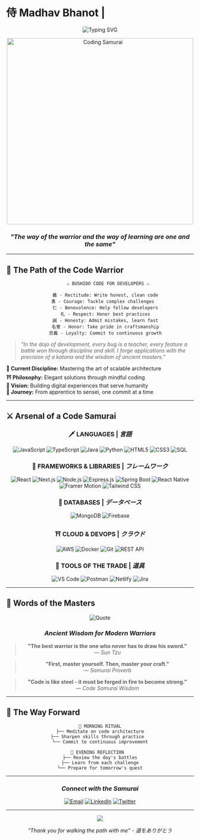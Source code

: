 # 侍 Madhav Bhanot | 

<div align="center">

![Typing SVG](https://readme-typing-svg.herokuapp.com?font=Fira+Code&size=28&duration=3500&pause=1500&color=C9184A&center=true&vCenter=true&width=700&lines=%E2%9A%94%EF%B8%8F+Full+Stack+Warrior;%F0%9F%94%A5+Code+Craftsman;%E2%9A%A1+Digital+Ronin;%F0%9F%8E%8C+Always+Sharpening+Skills)

<img src="https://media.giphy.com/media/L1R1tvI9svkIWwpVYr/giphy.gif" width="500" alt="Coding Samurai"/>

### *"The way of the warrior and the way of learning are one and the same"*

</div>

---

## 🏯 The Path of the Code Warrior

<div align="center">

```ascii
      ⚔️ BUSHIDO CODE FOR DEVELOPERS ⚔️
      
    義 - Rectitude: Write honest, clean code
    勇 - Courage: Tackle complex challenges  
    仁 - Benevolence: Help fellow developers
    礼 - Respect: Honor best practices
    誠 - Honesty: Admit mistakes, learn fast
    名誉 - Honor: Take pride in craftsmanship
    忠義 - Loyalty: Commit to continuous growth
```

</div>

> *"In the dojo of development, every bug is a teacher, every feature a battle won through discipline and skill. I forge applications with the precision of a katana and the wisdom of ancient masters."*

**🌸 Current Discipline:** Mastering the art of scalable architecture  
**⛩️ Philosophy:** Elegant solutions through mindful coding  
**🍃 Vision:** Building digital experiences that serve humanity  
**🎋 Journey:** From apprentice to sensei, one commit at a time  

---

## ⚔️ Arsenal of a Code Samurai

<div align="center">

### 🗡️ **LANGUAGES** | *言語*
![JavaScript](https://img.shields.io/badge/JavaScript-323330?style=for-the-badge&logo=javascript&logoColor=F7DF1E)
![TypeScript](https://img.shields.io/badge/TypeScript-007ACC?style=for-the-badge&logo=typescript&logoColor=white)
![Java](https://img.shields.io/badge/Java-ED8B00?style=for-the-badge&logo=java&logoColor=white)
![Python](https://img.shields.io/badge/Python-FFD43B?style=for-the-badge&logo=python&logoColor=darkgreen)
![HTML5](https://img.shields.io/badge/HTML5-E34F26?style=for-the-badge&logo=html5&logoColor=white)
![CSS3](https://img.shields.io/badge/CSS3-1572B6?style=for-the-badge&logo=css3&logoColor=white)
![SQL](https://img.shields.io/badge/SQL-4479A1?style=for-the-badge&logo=postgresql&logoColor=white)

### 🏺 **FRAMEWORKS & LIBRARIES** | *フレームワーク*
![React](https://img.shields.io/badge/React-20232A?style=for-the-badge&logo=react&logoColor=61DAFB)
![Next.js](https://img.shields.io/badge/Next.js-000000?style=for-the-badge&logo=next.js&logoColor=white)
![Node.js](https://img.shields.io/badge/Node.js-339933?style=for-the-badge&logo=node.js&logoColor=white)
![Express.js](https://img.shields.io/badge/Express.js-000000?style=for-the-badge&logo=express&logoColor=white)
![Spring Boot](https://img.shields.io/badge/Spring_Boot-6DB33F?style=for-the-badge&logo=spring-boot&logoColor=white)
![React Native](https://img.shields.io/badge/React_Native-20232A?style=for-the-badge&logo=react&logoColor=61DAFB)
![Framer Motion](https://img.shields.io/badge/Framer_Motion-0055FF?style=for-the-badge&logo=framer&logoColor=white)
![Tailwind CSS](https://img.shields.io/badge/Tailwind_CSS-38B2AC?style=for-the-badge&logo=tailwind-css&logoColor=white)

### 🏮 **DATABASES** | *データベース*
![MongoDB](https://img.shields.io/badge/MongoDB-4EA94B?style=for-the-badge&logo=mongodb&logoColor=white)
![Firebase](https://img.shields.io/badge/Firebase-FFCA28?style=for-the-badge&logo=firebase&logoColor=black)

### ⛩️ **CLOUD & DEVOPS** | *クラウド*
![AWS](https://img.shields.io/badge/AWS-FF9900?style=for-the-badge&logo=amazon-aws&logoColor=white)
![Docker](https://img.shields.io/badge/Docker-2496ED?style=for-the-badge&logo=docker&logoColor=white)
![Git](https://img.shields.io/badge/Git-F05032?style=for-the-badge&logo=git&logoColor=white)
![REST API](https://img.shields.io/badge/REST_API-009639?style=for-the-badge&logo=rest&logoColor=white)

### 🎌 **TOOLS OF THE TRADE** | *道具*
![VS Code](https://img.shields.io/badge/VS_Code-0078D4?style=for-the-badge&logo=visual%20studio%20code&logoColor=white)
![Postman](https://img.shields.io/badge/Postman-FF6C37?style=for-the-badge&logo=postman&logoColor=white)
![Netlify](https://img.shields.io/badge/Netlify-00C7B7?style=for-the-badge&logo=netlify&logoColor=white)
![Jira](https://img.shields.io/badge/Jira-0052CC?style=for-the-badge&logo=jira&logoColor=white)

</div>

---

## 🌸 Words of the Masters

<div align="center">

<img src="https://readme-quotes-api.herokuapp.com/quote?theme=dark&animation=grow_out_in&layout=default&font=default" alt="Quote"/>

### *Ancient Wisdom for Modern Warriors*

> **"The best warrior is the one who never has to draw his sword."**  
> *— Sun Tzu*

> **"First, master yourself. Then, master your craft."**  
> *— Samurai Proverb*

> **"Code is like steel - it must be forged in fire to become strong."**  
> *— Code Samurai Wisdom*

</div>

---

## 🏯 The Way Forward

<div align="center">

```
🌅 MORNING RITUAL
├── Meditate on code architecture
├── Sharpen skills through practice  
└── Commit to continuous improvement

🌙 EVENING REFLECTION  
├── Review the day's battles
├── Learn from each challenge
└── Prepare for tomorrow's quest
```

---

### *Connect with the Samurai*

[![Email](https://img.shields.io/badge/Email-8B0000?style=for-the-badge&logo=gmail&logoColor=white)](mailto:your.email@example.com)
[![LinkedIn](https://img.shields.io/badge/LinkedIn-0077B5?style=for-the-badge&logo=linkedin&logoColor=white)](https://linkedin.com/in/your-profile)
[![Twitter](https://img.shields.io/badge/Twitter-1DA1F2?style=for-the-badge&logo=twitter&logoColor=white)](https://twitter.com/your-handle)

---

<img src="https://capsule-render.vercel.app/api?type=waving&color=gradient&height=100&section=footer&text=道をありがとう&fontSize=16&fontColor=fff&animation=twinkling"/>

*"Thank you for walking the path with me" - 道をありがとう*

</div>
